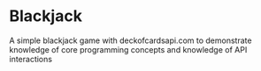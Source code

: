 # Blackjack
A simple blackjack game with deckofcardsapi.com to demonstrate knowledge of core programming concepts and knowledge of API interactions
